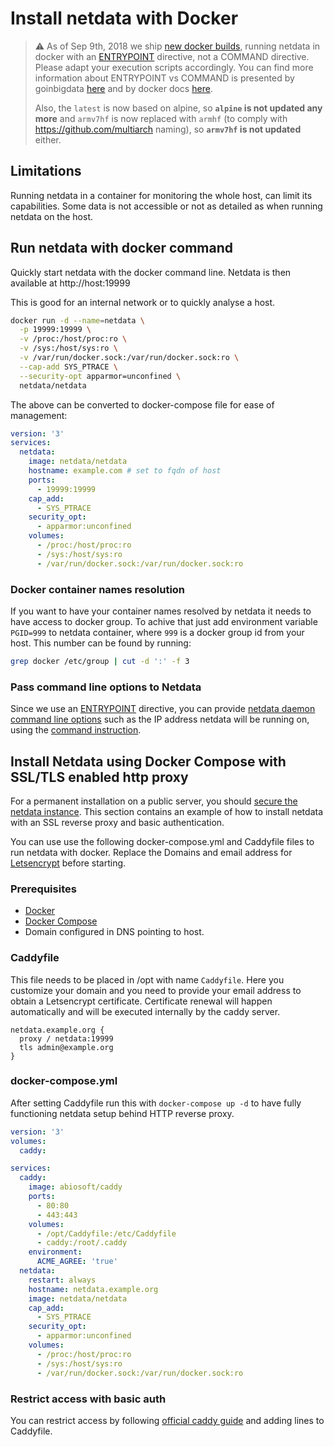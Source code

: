 # Install netdata with Docker

> :warning: As of Sep 9th, 2018 we ship [new docker builds](https://github.com/netdata/netdata/pull/3995), running netdata in docker with an [ENTRYPOINT](https://docs.docker.com/engine/reference/builder/#entrypoint) directive, not a COMMAND directive. Please adapt your execution scripts accordingly. You can find more information about ENTRYPOINT vs COMMAND is presented by goinbigdata [here](http://goinbigdata.com/docker-run-vs-cmd-vs-entrypoint/) and by docker docs [here](https://docs.docker.com/engine/reference/builder/#understand-how-cmd-and-entrypoint-interact).
>
> Also, the `latest` is now based on alpine, so **`alpine` is not updated any more** and `armv7hf` is now replaced with `armhf` (to comply with https://github.com/multiarch naming), so **`armv7hf` is not updated** either.

## Limitations

Running netdata in a container for monitoring the whole host, can limit its capabilities. Some data is not accessible or not as detailed as when running netdata on the host.

## Run netdata with docker command

Quickly start netdata with the docker command line.
Netdata is then available at http://host:19999

This is good for an internal network or to quickly analyse a host.

```bash
docker run -d --name=netdata \
  -p 19999:19999 \
  -v /proc:/host/proc:ro \
  -v /sys:/host/sys:ro \
  -v /var/run/docker.sock:/var/run/docker.sock:ro \
  --cap-add SYS_PTRACE \
  --security-opt apparmor=unconfined \
  netdata/netdata
```

The above can be converted to docker-compose file for ease of management:

```yaml
version: '3'
services:
  netdata:
    image: netdata/netdata
    hostname: example.com # set to fqdn of host
    ports:
      - 19999:19999
    cap_add:
      - SYS_PTRACE
    security_opt:
      - apparmor:unconfined
    volumes:
      - /proc:/host/proc:ro
      - /sys:/host/sys:ro
      - /var/run/docker.sock:/var/run/docker.sock:ro
```

### Docker container names resolution

If you want to have your container names resolved by netdata it needs to have access to docker group. To achive that just add environment variable `PGID=999` to netdata container, where `999` is a docker group id from your host. This number can be found by running:
```bash
grep docker /etc/group | cut -d ':' -f 3
```

### Pass command line options to Netdata 

Since we use an [ENTRYPOINT](https://docs.docker.com/engine/reference/builder/#entrypoint) directive, you can provide [netdata daemon command line options](https://docs.netdata.cloud/daemon/#command-line-options) such as the IP address netdata will be running on, using the [command instruction](https://docs.docker.com/engine/reference/builder/#cmd). 

## Install Netdata using Docker Compose with SSL/TLS enabled http proxy

For a permanent installation on a public server, you should [secure the netdata instance](../../docs/netdata-security.md). This section contains an example of how to install netdata with an SSL reverse proxy and basic authentication.

You can use use the following docker-compose.yml and Caddyfile files to run netdata with docker. Replace the Domains and email address for [Letsencrypt](https://letsencrypt.org/) before starting.

### Prerequisites
* [Docker](https://docs.docker.com/install/#server)
* [Docker Compose](https://docs.docker.com/compose/install/)
* Domain configured in DNS pointing to host.

### Caddyfile

This file needs to be placed in /opt with name `Caddyfile`. Here you customize your domain and you need to provide your email address to obtain a Letsencrypt certificate. Certificate renewal will happen automatically and will be executed internally by the caddy server.

```
netdata.example.org {
  proxy / netdata:19999
  tls admin@example.org
}
```

### docker-compose.yml

After setting Caddyfile run this with `docker-compose up -d` to have fully functioning netdata setup behind HTTP reverse proxy.

```yaml
version: '3'
volumes:
  caddy:

services:
  caddy:
    image: abiosoft/caddy
    ports:
      - 80:80
      - 443:443
    volumes:
      - /opt/Caddyfile:/etc/Caddyfile
      - caddy:/root/.caddy
    environment:
      ACME_AGREE: 'true'
  netdata:
    restart: always
    hostname: netdata.example.org
    image: netdata/netdata
    cap_add:
      - SYS_PTRACE
    security_opt:
      - apparmor:unconfined
    volumes:
      - /proc:/host/proc:ro
      - /sys:/host/sys:ro
      - /var/run/docker.sock:/var/run/docker.sock:ro
```

### Restrict access with basic auth

You can restrict access by following [official caddy guide](https://caddyserver.com/docs/basicauth) and adding lines to Caddyfile.
